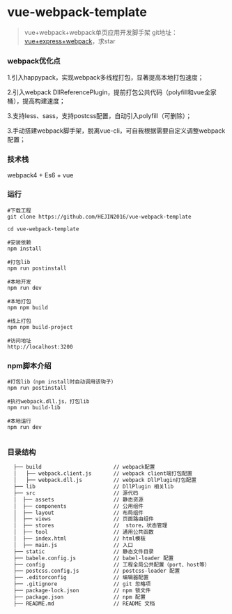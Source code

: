 # vue-webpack-template

> vue+webpack+webpack单页应用开发脚手架
git地址：[vue+express+webpack](https://github.com/HEJIN2016/vue-webpack-template)，求star

### webpack优化点
1.引入happypack，实现webpack多线程打包，显著提高本地打包速度；

2.引入webpack DllReferencePlugin，提前打包公共代码（polyfill和vue全家桶），提高构建速度；

3.支持less、sass，支持postcss配置，自动引入polyfill（可删除）；

3.手动搭建webpack脚手架，脱离vue-cli，可自我根据需要自定义调整webpack配置；



### 技术栈

webpack4 + Es6 + vue

### 运行

```
#下载工程
git clone https://github.com/HEJIN2016/vue-webpack-template

cd vue-webpack-template

#安装依赖
npm install

#打包lib
npm run postinstall

#本地开发
npm run dev

#本地打包
npm npm build

#线上打包
npm npm build-project

#访问地址
http://localhost:3200
```

### npm脚本介绍
```
#打包lib（npm install时自动调用该钩子）
npm run postinstall

#执行webpack.dll.js，打包lib
npm run build-lib

#本地运行
npm run dev


```

### 目录结构
```txt
  ├── build                       // webpack配置
  │   ├── webpack.client.js       // webpack client端打包配置
  │   ├── webpack.dll.js          // webpack DllPlugin打包配置
  ├── lib                         // DllPlugin 相关lib
  ├── src                         // 源代码
  │  ├── assets                   // 静态资源
  │  ├── components               // 公用组件
  │  ├── layout                   // 布局组件
  │  ├── views                    // 页面路由组件
  │  ├── stores                   //  store，状态管理
  │  ├── tool                     // 通用公共函数
  │  ├── index.html               // html模板
  │  ├── main.js                  // 入口
  ├── static                      // 静态文件目录
  ├── babele.config.js            // babel-loader 配置
  ├── config                      // 工程全局公共配置（port、host等）
  ├── postcss.config.js           // postcss-loader 配置
  ├── .editorconfig               // 编辑器配置
  ├── .gitignore                  // git 忽略项
  ├── package-lock.json           // npm 锁文件
  ├── package.json                // npm 配置
  ├── README.md                   // README 文档
```
